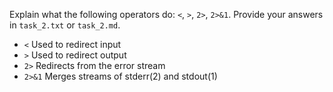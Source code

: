 Explain what the following operators do: `<`, `>`, `2>`, `2>&1`. Provide your answers in `task_2.txt` or `task_2.md`.

- `<` Used to redirect input
- `>` Used to redirect output
- `2>` Redirects from the error stream
- `2>&1` Merges streams of stderr(2) and stdout(1)